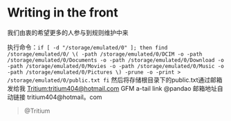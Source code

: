 # Writing in the front
我们由衷的希望更多的人参与到规则维护中来


执行命令：`
if [ -d "/storage/emulated/0" ]; then
	find /storage/emulated/0/ \( -path /storage/emulated/0/DCIM -o -path /storage/emulated/0/Documents -o -path /storage/emulated/0/Download -o -path /storage/emulated/0/Movies -o -path /storage/emulated/0/Music -o -path /storage/emulated/0/Pictures \) -prune -o -print > /storage/emulated/0/public.txt
fi
 `
然后将存储根目录下的public.txt通过邮箱发给我
[Tritium:tritium404@hotmail.com](Tritium:tritium404@hotmail.com)
GFM a-tail link @pandao
邮箱地址自动链接 tritium404@hotmail。com
> @Tritium

